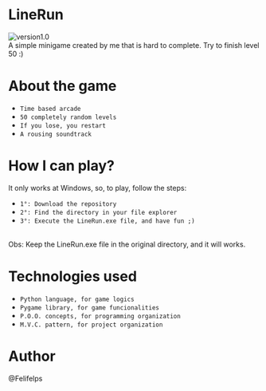 # LineRun
![version1.0](https://img.shields.io/badge/Version-1.0-green)
<br>
A simple minigame created by me that is hard to complete. Try to finish level 50 :) 
<br>

# About the game

- `Time based arcade`
- `50 completely random levels`
- `If you lose, you restart`
- `A rousing soundtrack`

# How I can play?
It only works at Windows, so, to play, follow the steps:

- `1°: Download the repository`
- `2°: Find the directory in your file explorer`
- `3°: Execute the LineRun.exe file, and have fun ;)`
<br>
Obs: Keep the LineRun.exe file in the original directory, and it will works.

# Technologies used

- `Python language, for game logics`
- `Pygame library, for game funcionalities`
- `P.O.O. concepts, for programming organization`
- `M.V.C. pattern, for project organization `

# Author

@Felifelps

